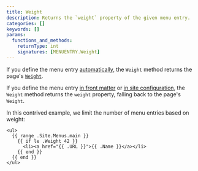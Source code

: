 ```yaml
---
title: Weight
description: Returns the `weight` property of the given menu entry.
categories: []
keywords: []
params:
  functions_and_methods:
    returnType: int
    signatures: [MENUENTRY.Weight]
---
```


If you define the menu entry [automatically], the `Weight` method returns the page's [`Weight`].

If you define the menu entry [in front matter] or [in site configuration], the `Weight` method returns the `weight` property, falling back to the page's `Weight`.

[`Weight`]: /methods/page/weight/
[automatically]: /content-management/menus/#define-automatically
[in front matter]: /content-management/menus/#define-in-front-matter
[in site configuration]: /content-management/menus/#define-in-site-configuration

In this contrived example, we limit the number of menu entries based on weight:

```go-html-template
<ul>
  {{ range .Site.Menus.main }}
    {{ if le .Weight 42 }}
      <li><a href="{{ .URL }}">{{ .Name }}</a></li>
    {{ end }}
  {{ end }}
</ul>
```
